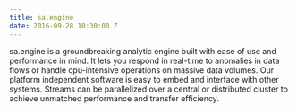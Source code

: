 ```yaml
---
title: sa.engine
date: 2016-09-28 10:30:00 Z
---
```


sa.engine is a groundbreaking analytic engine built with ease of use and performance in mind. It lets you respond in real-time to anomalies in data flows or handle cpu-intensive operations on massive data volumes. Our platform independent software is easy to embed and interface with other systems. Streams can be parallelized over a central or distributed cluster to achieve unmatched performance and transfer efficiency.